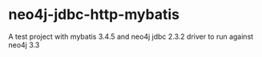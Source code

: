 # neo4j-jdbc-http-mybatis
A test project with mybatis 3.4.5 and neo4j jdbc 2.3.2 driver to run against neo4j 3.3
